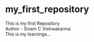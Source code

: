 # my_first_repository
This is my first Repository
<BR>
Author - Sivam C Vishwakarma
<br>
This is my learnings...